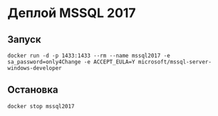 # Деплой MSSQL 2017

## Запуск
`docker run -d -p 1433:1433 --rm --name mssql2017 -e sa_password=only4Change -e ACCEPT_EULA=Y microsoft/mssql-server-windows-developer`

## Остановка
`docker stop mssql2017`

